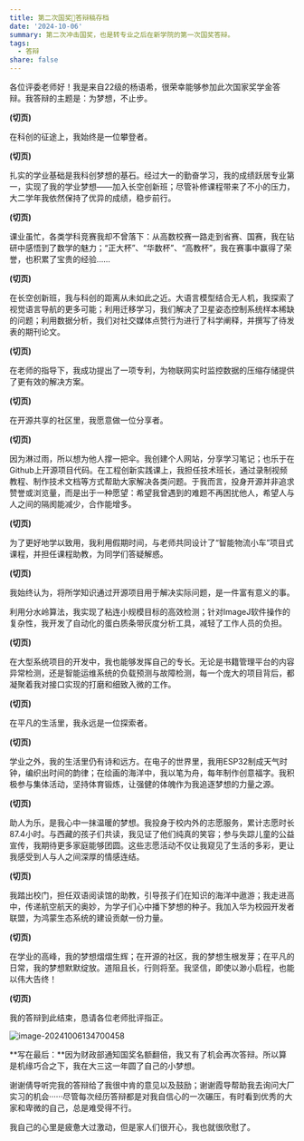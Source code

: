 ```yaml
---
title: 第二次国奖🧃答辩稿存档
date: '2024-10-06'
summary: 第二次冲击国奖，也是转专业之后在新学院的第一次国奖答辩。
tags:
  - 答辩
share: false
---
```


各位评委老师好！我是来自22级的杨语希，很荣幸能够参加此次国家奖学金答辩。我答辩的主题是：为梦想，不止步。

**(切页)**

在科创的征途上，我始终是一位攀登者。

**(切页)**

扎实的学业基础是我科创梦想的基石。经过大一的勤奋学习，我的成绩跃居专业第一，实现了我的学业梦想——加入长空创新班；尽管补修课程带来了不小的压力，大二学年我依然保持了优异的成绩，稳步前行。

**(切页)**

课业虽忙，各类学科竞赛我却不曾落下：从高数校赛一路走到省赛、国赛，我在钻研中感悟到了数学的魅力；“正大杯”、“华数杯”、“高教杯”，我在赛事中赢得了荣誉，也积累了宝贵的经验……

**(切页)**

在长空创新班，我与科创的距离从未如此之近。大语言模型结合无人机，我探索了视觉语言导航的更多可能；利用迁移学习，我们解决了卫星姿态控制系统样本稀缺的问题；利用数据分析，我们对社交媒体点赞行为进行了科学阐释，并撰写了待发表的期刊论文。

**(切页)**

在老师的指导下，我成功提出了一项专利，为物联网实时监控数据的压缩存储提供了更有效的解决方案。

**(切页)**

在开源共享的社区里，我愿意做一位分享者。

**(切页)**

因为淋过雨，所以想为他人撑一把伞。我创建个人网站，分享学习笔记；也乐于在Github上开源项目代码。在工程创新实践课上，我担任技术班长，通过录制视频教程、制作技术文档等方式帮助大家解决各类问题。于我而言，投身开源并非追求赞誉或浏览量，而是出于一种愿望：希望我曾遇到的难题不再困扰他人，希望人与人之间的隔阂能减少，合作能增多。

**(切页)**

为了更好地学以致用，我利用假期时间，与老师共同设计了“智能物流小车”项目式课程，并担任课程助教，为同学们答疑解惑。

**(切页)**

我始终认为，将所学知识通过开源项目用于解决实际问题，是一件富有意义的事。

利用分水岭算法，我实现了粘连小规模目标的高效检测；针对ImageJ软件操作的复杂性，我开发了自动化的蛋白质条带灰度分析工具，减轻了工作人员的负担。

**(切页)**

在大型系统项目的开发中，我也能够发挥自己的专长。无论是书籍管理平台的内容异常检测，还是智能运维系统的负载预测与故障检测，每一个庞大的项目背后，都凝聚着我对接口实现的打磨和细致入微的工作。

**(切页)**

在平凡的生活里，我永远是一位探索者。

**(切页)**

学业之外，我的生活里仍有诗和远方。在电子的世界里，我用ESP32制成天气时钟，编织出时间的韵律；在绘画的海洋中，我以笔为舟，每年制作创意福字。我积极参与集体活动，坚持体育锻炼，让强健的体魄作为我追逐梦想的力量之源。

**(切页)**

助人为乐，是我心中一抹温暖的梦想。我投身于校内外的志愿服务，累计志愿时长87.4小时。与西藏的孩子们共读，我见证了他们纯真的笑容；参与失踪儿童的公益宣传，我期待更多家庭能够团圆。这些志愿活动不仅让我窥见了生活的多彩，更让我感受到人与人之间深厚的情感连结。

**(切页)**

我踏出校门，担任双语阅读馆的助教，引导孩子们在知识的海洋中遨游；我走进高中，传递航空航天的奥妙，为学子们心中播下梦想的种子。我加入华为校园开发者联盟，为鸿蒙生态系统的建设贡献一份力量。

**(切页)**

在学业的高峰，我的梦想熠熠生辉；在开源的社区，我的梦想生根发芽；在平凡的日常，我的梦想默默绽放。道阻且长，行则将至。我坚信，即使以渺小启程，也能以伟大告终！

**(切页)**

我的答辩到此结束，恳请各位老师批评指正。

![image-20241006134700458](image-20241006134700458.png)

**写在最后：**因为财政部通知国奖名额翻倍，我又有了机会再次答辩。所以算是机缘巧合之下，我在大三这一年圆了自己的小梦想。

谢谢倩导听完我的答辩给了我很中肯的意见以及鼓励；谢谢霞导帮助我去询问大厂实习的机会······尽管每次经历答辩都是对我自信心的一次碾压，有时看到优秀的大家和卑微的自己，总是难受得不行。

我自己的心里是疲惫大过激动，但是家人们很开心，我也就很欣慰了。